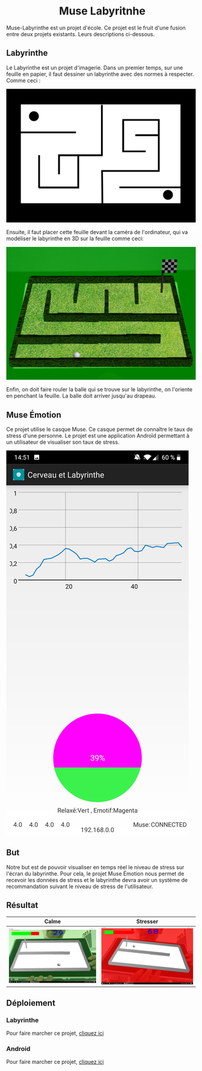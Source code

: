 <h1 align="center">
​    Muse Labyritnhe
</h1>

Muse-Labyrinthe est un projet d'école.
Ce projet est le fruit d'une fusion entre deux projets existants. Leurs descriptions ci-dessous.

## Labyrinthe

Le Labyrinthe est un projet d'imagerie. Dans un premier temps, sur une feuille en papier, il faut dessiner un labyrinthe avec des normes à respecter. Comme ceci :

![alt text](Labyrinthe_2D.png)

Ensuite, il faut placer cette feuille devant la caméra de l'ordinateur, qui va modéliser le labyrinthe en 3D sur la feuille comme ceci:

![alt text](Labyrinthe_3D.png)

Enfin, on doit faire rouler la balle qui se trouve sur le labyrinthe, on l'oriente en penchant la feuille. La balle doit arriver jusqu'au drapeau.

## Muse Émotion
Ce projet utilise le casque Muse. Ce casque permet de connaître le taux de stress d'une personne. Le projet est une application Androïd permettant à un utilisateur de visualiser son taux de stress.

![alt text](Screen_Muse.png)

## But
Notre but est de pouvoir visualiser en temps réel le niveau de stress sur l'écran du labyrinthe. Pour cela, le projet Muse Émotion nous permet de recevoir les données de stress et le labyrinthe devra avoir un système de recommandation suivant le niveau de stress de l'utilisateur. 


## Résultat

|            Calme            |            Stresser             |         
| :-------------------------: | :-------------------------: | 
| ![Screen0](Calme.png) | ![Screen1](Stresser.png) | 


## Déploiement

### Labyrinthe

Pour faire marcher ce projet, [cliquez ici](https://github.com/alextranchinsu/Muse-Labyrinthe/tree/main/Labyrinthe)

### Android

Pour faire marcher ce projet, [cliquez ici](https://github.com/alextranchinsu/Muse-Labyrinthe/tree/main/MuseAndroid)
